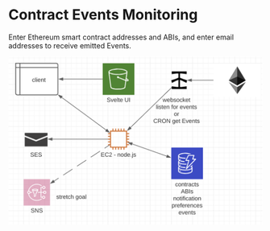 # Contract Events Monitoring

Enter Ethereum smart contract addresses and ABIs, and enter email addresses to receive emitted Events.

![](./docs/events-monitoring-ec2.png)